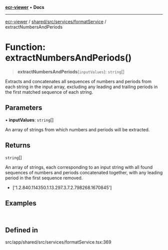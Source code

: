 [**ecr-viewer**](../../../../../README.md) • **Docs**

***

[ecr-viewer](../../../../../README.md) / [shared/src/services/formatService](../README.md) / extractNumbersAndPeriods

# Function: extractNumbersAndPeriods()

> **extractNumbersAndPeriods**(`inputValues`): `string`[]

Extracts and concatenates all sequences of numbers and periods from each string in the input array,
excluding any leading and trailing periods in the first matched sequence of each string.

## Parameters

• **inputValues**: `string`[]

An array of strings from which numbers and periods will be extracted.

## Returns

`string`[]

An array of strings, each corresponding to an input string with all found sequences
of numbers and periods concatenated together, with any leading period in the first sequence removed.

- ['1.2.840.114350.1.13.297.3.7.2.798268.1670845']

## Examples

```ts

```

```ts

```

## Defined in

src/app/shared/src/services/formatService.tsx:369
